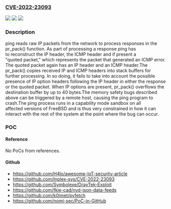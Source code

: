 ### [CVE-2022-23093](https://cve.mitre.org/cgi-bin/cvename.cgi?name=CVE-2022-23093)
![](https://img.shields.io/static/v1?label=Product&message=FreeBSD&color=blue)
![](https://img.shields.io/static/v1?label=Version&message=13.1-RELEASE%3C%20p5%20&color=brighgreen)
![](https://img.shields.io/static/v1?label=Vulnerability&message=n%2Fa&color=brighgreen)

### Description

ping reads raw IP packets from the network to process responses in the pr_pack() function.  As part of processing a response ping has to reconstruct the IP header, the ICMP header and if present a "quoted packet," which represents the packet that generated an ICMP error.  The quoted packet again has an IP header and an ICMP header.The pr_pack() copies received IP and ICMP headers into stack buffers for further processing.  In so doing, it fails to take into account the possible presence of IP option headers following the IP header in either the response or the quoted packet.  When IP options are present, pr_pack() overflows the destination buffer by up to 40 bytes.The memory safety bugs described above can be triggered by a remote host, causing the ping program to crash.The ping process runs in a capability mode sandbox on all affected versions of FreeBSD and is thus very constrained in how it can interact with the rest of the system at the point where the bug can occur.

### POC

#### Reference
No PoCs from references.

#### Github
- https://github.com/H4lo/awesome-IoT-security-article
- https://github.com/Inplex-sys/CVE-2022-23093
- https://github.com/Symbolexe/DrayTek-Exploit
- https://github.com/fkie-cad/nvd-json-data-feeds
- https://github.com/k0imet/pyfetch
- https://github.com/nomi-sec/PoC-in-GitHub

